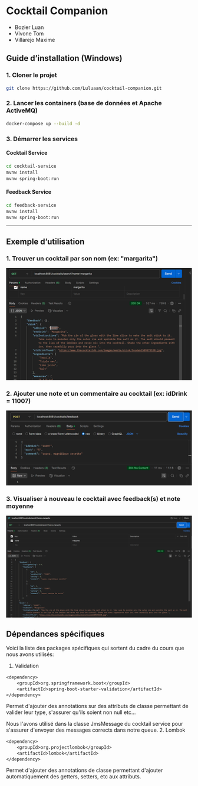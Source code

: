 # Cocktail Companion
- Bozier Luan
- Vivone Tom
- Villarejo Maxime

## Guide d’installation (Windows)

### 1. Cloner le projet
```bash
git clone https://github.com/Luluaan/cocktail-companion.git
```

### 2. Lancer les containers (base de données et Apache ActiveMQ)
```bash
docker-compose up --build -d
```

### 3. Démarrer les services

#### Cocktail Service
```bash
cd cocktail-service
mvnw install
mvnw spring-boot:run
```

#### Feedback Service
```bash
cd feedback-service
mvnw install
mvnw spring-boot:run
```

---

## Exemple d’utilisation

### 1. Trouver un cocktail par son nom (ex: "margarita")
![Recherche cocktail](documentation/1.png)

### 2. Ajouter une note et un commentaire au cocktail (ex: idDrink = 11007)
![Ajout feedback](documentation/2.png)

### 3. Visualiser à nouveau le cocktail avec feedback(s) et note moyenne
![Voir feedback](documentation/3.png)

## Dépendances spécifiques
Voici la liste des packages spécifiques qui sortent du cadre du cours que nous avons utilisés:
1. Validation
```
<dependency>
    <groupId>org.springframework.boot</groupId>
    <artifactId>spring-boot-starter-validation</artifactId>
</dependency>
```
Permet d'ajouter des annotations sur des attributs de classe permettant de valider leur type, s'assurer qu'ils soient non null etc...

Nous l'avons utilisé dans la classe JmsMessage du cocktail service pour s'assurer d'envoyer des messages corrects dans notre queue.
2. Lombok
```
<dependency>
    <groupId>org.projectlombok</groupId>
    <artifactId>lombok</artifactId>
</dependency>
```
Permet d'ajouter des annotations de classe permettant d'ajouter automatiquement des getters, setters, etc aux attributs.